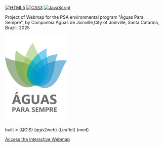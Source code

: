 [![HTML5](https://img.shields.io/badge/HTML5-%23E34F26.svg?logo=HTML5&logoColor=white)](https://developer.mozilla.org/docs/Web/HTML)
[![CSS3](https://img.shields.io/badge/CSS3-%231572B6.svg?logo=CSS3&logoColor=white)](https://developer.mozilla.org/docs/Web/CSS)
[![JavaScript](https://img.shields.io/badge/JavaScript-%23F7DF1E.svg?logo=JavaScript&logoColor=black)](https://developer.mozilla.org/docs/Web/JavaScript)

Project of Webmap for the PSA environmental program "Águas Para Sempre", by Companhia Águas de Joinville,City of Joinville, Santa Catarina, Brazil. 2025

<img src="docs/images/LOGOPSA.png" alt="Águas para Sempre" width="200"/>

built = (QGIS) (qgis2web) (Leaflet) (mod)

[Access the interactive Webmap](https://kongvinter.github.io/-guasparasempreMAPA/)
